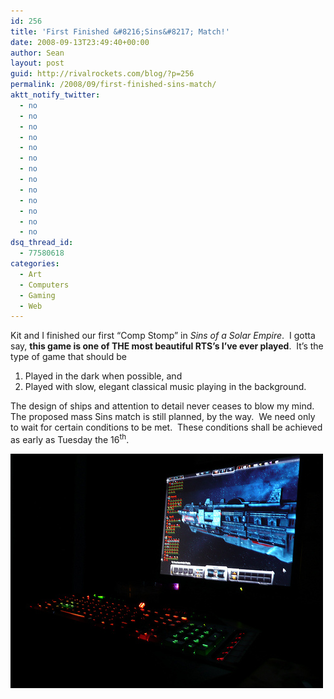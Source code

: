 ```yaml
---
id: 256
title: 'First Finished &#8216;Sins&#8217; Match!'
date: 2008-09-13T23:49:40+00:00
author: Sean
layout: post
guid: http://rivalrockets.com/blog/?p=256
permalink: /2008/09/first-finished-sins-match/
aktt_notify_twitter:
  - no
  - no
  - no
  - no
  - no
  - no
  - no
  - no
  - no
  - no
  - no
  - no
  - no
dsq_thread_id:
  - 77580618
categories:
  - Art
  - Computers
  - Gaming
  - Web
---
```

Kit and I finished our first &#8220;Comp Stomp&#8221; in _Sins of a Solar Empire_.  I gotta say, **this game is one of THE most beautiful RTS&#8217;s I&#8217;ve ever played**.  It&#8217;s the type of game that should be

  1. Played in the dark when possible, and
  2. Played with slow, elegant classical music playing in the background.

The design of ships and attention to detail never ceases to blow my mind.  The proposed mass Sins match is still planned, by the way.  We need only to wait for certain conditions to be met.  These conditions shall be achieved as early as Tuesday the 16<sup>th</sup>.

![Sean's Webcam](/content/2008/09/2857294894_ff8b384f64.jpg)